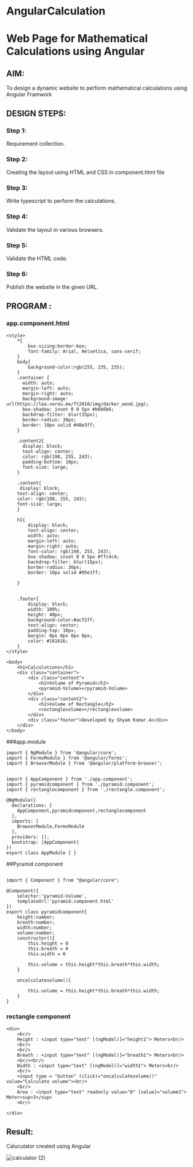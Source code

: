 # AngularCalculation

# Web Page for Mathematical Calculations using Angular

## AIM:
To design a dynamic website to perform mathematical calculations using Angular Framwork

## DESIGN STEPS:

### Step 1:

Requirement collection.

### Step 2:

Creating the layout using HTML and CSS in component.html file

### Step 3:

Write typescript to perform the calculations.

### Step 4:

Validate the layout in various browsers.

### Step 5:

Validate the HTML code.

### Step 6:

Publish the website in the given URL.

## PROGRAM :

### app.component.html
```
<style>
    *{
        box-sizing:border-box;
        font-family: Arial, Helvetica, sans-serif;
    }
    body{
        background-color:rgb(255, 235, 235);
    }
    .container {
      width: auto;
      margin-left: auto;
      margin-right: auto;
      background-image: url(https://lea.verou.me/ft2010/img/darker_wood.jpg);
      box-shadow: inset 0 0 5px #b6b6b6; 
      backdrop-filter: blur(15px);
      border-radius: 30px;
      border: 10px solid #48e3ff;
    }

    .content2{
      display: block;
      text-align: center;
      color: rgb(198, 255, 243);
      padding-bottom: 10px;
      font-size: large;
    }
    
    .content{
     display: block;
    text-align: center;
    color: rgb(198, 255, 243);
    font-size: large;
    }

    h1{
        display: block;
        text-align: center;
        width: auto;
        margin-left: auto;
        margin-right: auto;
        font-color: rgb(198, 255, 243);
        box-shadow: inset 0 0 5px #ffc4c4; 
        backdrop-filter: blur(15px);
        border-radius: 30px;
        border: 10px solid #95e1ff;

    }
    

    .footer{
        display: block;
        width: 100%;
        height: 40px;
        background-color:#acf2ff;
        text-align: center;
        padding-top: 10px;
        margin: 0px 0px 0px 0px;
        color: #161616;
    }
</style>

<body>
    <h1>Calculations</h1>
    <div class="container">
        <div class="content">
            <h2>Volume of Pyramid</h2>
            <pyramid-Volume></pyramid-Volume>
        </div>
        <div class="content2">
            <h2>Volume of Rectangle</h2>
            <rectanglevolume></rectanglevolume>
        </div>
        <div class="footer">Developed by Shyam Kumar.A</div>
    </div>
</body>
```

###app.module
```
import { NgModule } from '@angular/core';
import { FormsModule } from '@angular/forms';
import { BrowserModule } from '@angular/platform-browser';


import { AppComponent } from './app.component';
import { pyramidcomponent } from './pyramid.component';
import { rectanglecomponent } from './rectangle.component';

@NgModule({
  declarations: [
    AppComponent,pyramidcomponent,rectanglecomponent
  ],
  imports: [
    BrowserModule,FormsModule
  ],
  providers: [],
  bootstrap: [AppComponent]
})
export class AppModule { }
```
##Pyramid component 
```

import { Component } from "@angular/core";

@Component({
    selector:'pyramid-Volume',
    templateUrl:'pyramid.component.html'
})
export class pyramidcomponent{
    height:number;
    breath:number;
    width:number;
    volume:number;
    constructor(){
        this.height = 0
        this.breath = 0
        this.width = 0

        this.volume = this.height*this.breath*this.width;
    }

    oncalculatevolume(){
        
        this.volume = this.height*this.breath*this.width;
    }
}
```
### rectangle component 
```
<div>
    <br/>
    Height : <input type="text" [(ngModel)]="height1"> Meters<br/>
    <br/>
    <br/>
    Breath : <input type="text" [(ngModel)]="breath1"> Meters<br/>
    <br/><br/>
    Width : <input type="text" [(ngModel)]="width1"> Meters<br/>
    <br/>
    <input type = "button" (click)="oncalculatevolume()" value="Calculate volume"><br/>
    <br/>
    Area : <input type="text" readonly value="0" [value]="volume1"> Meter<sup>3</sup>
    <br/>
    
</div>
```



## Result:
Caluculator created using Angular 

![calculator (2)](https://user-images.githubusercontent.com/93978702/154948420-070c62b7-0e24-4c7f-9ca5-ce70096d482d.png)

